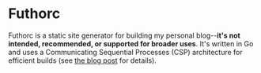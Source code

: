 # Futhorc

Futhorc is a static site generator for building my personal blog--**it's not
intended, recommended, or supported for broader uses**. It's written in Go and
uses a Communicating Sequential Processes (CSP) architecture for efficient
builds (see [the blog
post](https://blog.weberc2.com/posts/efficient-ssg-with-csp.html) for details).
